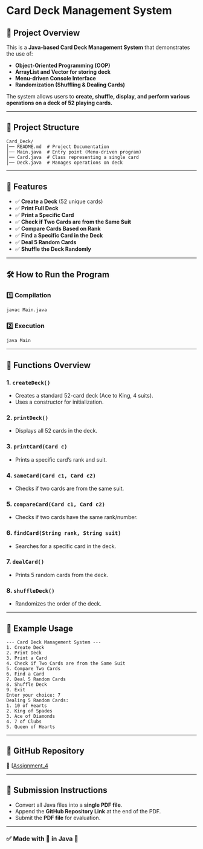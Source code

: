 # Card Deck Management System

## 📌 Project Overview
This is a **Java-based Card Deck Management System** that demonstrates the use of:
- **Object-Oriented Programming (OOP)**
- **ArrayList and Vector for storing deck**
- **Menu-driven Console Interface**
- **Randomization (Shuffling & Dealing Cards)**

The system allows users to **create, shuffle, display, and perform various operations on a deck of 52 playing cards.**

---

## 📂 Project Structure
```
Card_Deck/
│── README.md  # Project Documentation
│── Main.java  # Entry point (Menu-driven program)
│── Card.java  # Class representing a single card
│── Deck.java  # Manages operations on deck
```

---

## 🚀 Features
- ✅ **Create a Deck** (52 unique cards)
- ✅ **Print Full Deck**
- ✅ **Print a Specific Card**
- ✅ **Check if Two Cards are from the Same Suit**
- ✅ **Compare Cards Based on Rank**
- ✅ **Find a Specific Card in the Deck**
- ✅ **Deal 5 Random Cards**
- ✅ **Shuffle the Deck Randomly**

---

## 🛠 How to Run the Program
### **1️⃣ Compilation**
```sh
javac Main.java
```
### **2️⃣ Execution**
```sh
java Main
```

---

## 📌 Functions Overview
### **1. `createDeck()`**
- Creates a standard 52-card deck (Ace to King, 4 suits).
- Uses a constructor for initialization.

### **2. `printDeck()`**
- Displays all 52 cards in the deck.

### **3. `printCard(Card c)`**
- Prints a specific card’s rank and suit.

### **4. `sameCard(Card c1, Card c2)`**
- Checks if two cards are from the same suit.

### **5. `compareCard(Card c1, Card c2)`**
- Checks if two cards have the same rank/number.

### **6. `findCard(String rank, String suit)`**
- Searches for a specific card in the deck.

### **7. `dealCard()`**
- Prints 5 random cards from the deck.

### **8. `shuffleDeck()`**
- Randomizes the order of the deck.

---

## 📌 Example Usage
```
--- Card Deck Management System ---
1. Create Deck
2. Print Deck
3. Print a Card
4. Check if Two Cards are from the Same Suit
5. Compare Two Cards
6. Find a Card
7. Deal 5 Random Cards
8. Shuffle Deck
9. Exit
Enter your choice: 7
Dealing 5 Random Cards:
1. 10 of Hearts
2. King of Spades
3. Ace of Diamonds
4. 7 of Clubs
5. Queen of Hearts
```

---

## 📎 GitHub Repository
🔗 [[Assignment_4](https://github.com/pulkit100804/Java_assignment_4)

---

## 📜 Submission Instructions
- Convert all Java files into a **single PDF file**.
- Append the **GitHub Repository Link** at the end of the PDF.
- Submit the **PDF file** for evaluation.

---

### ✅ Made with 💙 in Java 🚀

